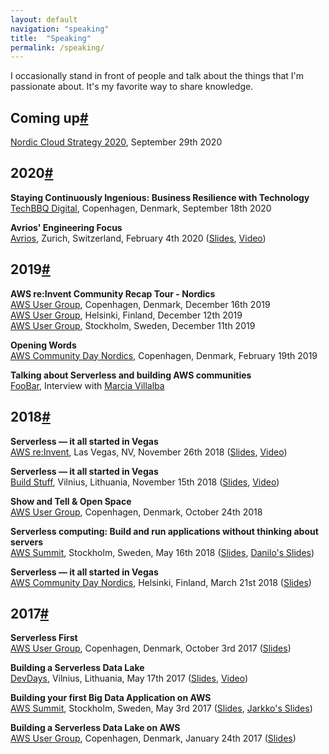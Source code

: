 ```yaml
---
layout: default
navigation: "speaking"
title:  "Speaking"
permalink: /speaking/
---
```


<p class="hero speaking"></p>

I occasionally stand in front of people and talk about the things that I'm passionate about. It's my favorite way to share knowledge.

<h2 id="coming-up" class="has-permalink">Coming up<a class="permalink" title="Permalink" href="#coming-up">#</a></h2>

[Nordic Cloud Strategy 2020](https://cloudstrategy2020.com/), September 29th 2020<br/>

<h2 id="2020" class="has-permalink">2020<a class="permalink" title="Permalink" href="#2020">#</a></h2>

**Staying Continuously Ingenious: Business Resilience with Technology**<br/>
[TechBBQ Digital](https://techbbq.dk/), Copenhagen, Denmark, September 18th 2020<br/>

**Avrios' Engineering Focus**<br/>
[Avrios](https://www.youtube.com/watch?v=PeN3AIkiMbQ), Zurich, Switzerland, February 4th 2020 ([Slides](https://docs.google.com/presentation/d/1T_kGQ7pU9O71exlPSwmFiWYJQajm1PWr6DIm4GBRDZc/edit?usp=sharing), [Video](https://www.youtube.com/watch?v=PeN3AIkiMbQ))<br/>

<h2 id="2019" class="has-permalink">2019<a class="permalink" title="Permalink" href="#2019">#</a></h2>

**AWS re:Invent Community Recap Tour - Nordics**<br/>
[AWS User Group](https://www.meetup.com/Copenhagen-AWS-User-Group/events/265770231/), Copenhagen, Denmark, December 16th 2019<br/>
[AWS User Group](https://www.meetup.com/awsfin/events/266078485/), Helsinki, Finland, December 12th 2019<br/>
[AWS User Group](https://www.meetup.com/aws-stockholm/events/266072139/), Stockholm, Sweden, December 11th 2019

**Opening Words**<br/>
[AWS Community Day Nordics](https://awscommunitynordics.org/communityday/), Copenhagen, Denmark, February 19th 2019

**Talking about Serverless and building AWS communities**<br/>
[FooBar](https://www.youtube.com/watch?v=RD_byq1UNks), Interview with [Marcia Villalba](http://marciavillalba.com)

<h2 id="2018" class="has-permalink">2018<a class="permalink" title="Permalink" href="#2018">#</a></h2>

**Serverless — it all started in Vegas**<br/>
[AWS re:Invent](https://reinvent.awsevents.com/), Las Vegas, NV, November 26th 2018 ([Slides](https://www.slideshare.net/AmazonWebServices/serverlessit-all-started-in-vegas-dvc306-aws-reinvent-2018), [Video](https://www.youtube.com/watch?v=6EhtbhFKHWk))

**Serverless — it all started in Vegas**<br/>
[Build Stuff](https://www.buildstuff.lt/), Vilnius, Lithuania, November 15th 2018 ([Slides](https://www.slideshare.net/MartinBuberl/serverless-it-all-started-in-vegas/), [Video](https://www.youtube.com/watch?v=5eOj3eG22OE))

**Show and Tell &amp; Open Space**<br/>
[AWS User Group](https://www.meetup.com/Copenhagen-AWS-User-Group/events/255190221/), Copenhagen, Denmark, October 24th 2018

**Serverless computing: Build and run applications without thinking about servers**<br/>
[AWS Summit](https://aws.amazon.com/summits/Stockholm-2018/), Stockholm, Sweden, May 16th 2018 ([Slides](https://goo.gl/x9Qcuj), [Danilo's Slides](https://www.slideshare.net/AmazonWebServices/build-and-run-applications-without-thinking-about-servers))

**Serverless — it all started in Vegas**<br/>
[AWS Community Day Nordics](https://awsfin.org/communityday/), Helsinki, Finland, March 21st 2018 ([Slides](https://goo.gl/VjKUXV))

<h2 id="2017" class="has-permalink">2017<a class="permalink" title="Permalink" href="#2017">#</a></h2>

**Serverless First**<br/>
[AWS User Group](https://www.meetup.com/Copenhagen-AWS-User-Group/events/243107963/), Copenhagen, Denmark, October 3rd 2017 ([Slides](https://goo.gl/C9tAZk))

**Building a Serverless Data Lake**<br/>
[DevDays](http://devdays.lt/), Vilnius, Lithuania, May 17th 2017 ([Slides](https://goo.gl/sCWDrR), [Video](https://youtu.be/eZcgt0XaDfI))

**Building your first Big Data Application on AWS**<br/>
[AWS Summit](https://aws.amazon.com/summits/stockholm/agenda/), Stockholm, Sweden, May 3rd 2017 ([Slides](https://goo.gl/GyteT7), [Jarkko's Slides](https://www.slideshare.net/AmazonWebServices/building-your-first-big-data-application-on-aws-75668907))

**Building a Serverless Data Lake on AWS**<br/>
[AWS User Group](https://www.meetup.com/Copenhagen-AWS-User-Group/events/236413711/), Copenhagen, Denmark, January 24th 2017 ([Slides](https://goo.gl/aRvQMj))
